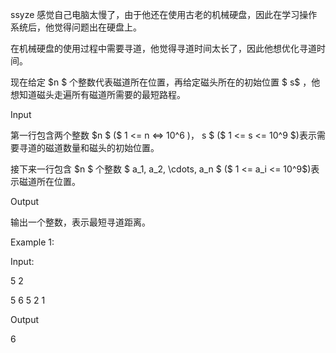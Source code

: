 ssyze 感觉自己电脑太慢了，由于他还在使用古老的机械硬盘，因此在学习操作系统后，他觉得问题出在硬盘上。

在机械硬盘的使用过程中需要寻道，他觉得寻道时间太长了，因此他想优化寻道时间。

现在给定 $n $ 个整数代表磁道所在位置，再给定磁头所在的初始位置 $ s$ ，他想知道磁头走遍所有磁道所需要的最短路程。

Input

第一行包含两个整数 $n $ ($  1 <= n <=> 10^6  $)，$ s $ ($  1 <=  s <= 10^9 $)表示需要寻道的磁道数量和磁头的初始位置。

接下来一行包含 $n $ 个整数 $ a_1, a_2, \cdots, a_n $ ($ 1 <= a_i <= 10^9$)表示磁道所在位置。

Output

输出一个整数，表示最短寻道距离。

Example 1:

Input:

5 2

5 6 5 2 1

Output

6
